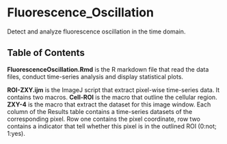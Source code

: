 # Fluorescence_Oscillation
Detect and analyze fluorescence oscillation in the time domain.

## Table of Contents

**FluorescenceOscillation.Rmd** is the R markdown file that read the data files, conduct time-series analysis and display statistical plots. 

**ROI-ZXY.ijm** is the ImageJ script that extract pixel-wise time-series data. It contains two macros. **Cell-ROI** is the macro that outline the cellular region. **ZXY-4** is the macro that extract the dataset for this image window. Each column of the Results table contains a time-series datasets of the corresponding pixel. Row one contains the pixel coordinate, row two contains a indicator that tell whether this pixel is in the outlined ROI (0:not; 1:yes).



